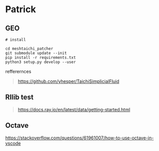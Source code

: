 # Patrick


## GEO 


```
# install 

cd meshtaichi_patcher
git submodule update --init
pip install -r requirements.txt
python3 setup.py develop --user

```

refferernces

> https://github.com/yhesper/TaichiSimplicialFluid

## Rllib test

> https://docs.ray.io/en/latest/data/getting-started.html

## Octave

https://stackoverflow.com/questions/61961007/how-to-use-octave-in-vscode




